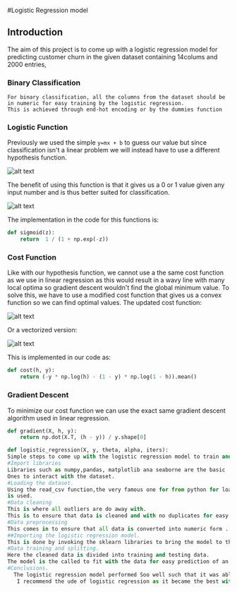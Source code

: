 #Logistic Regression model

## Introduction
   The aim of this project is to come up with a logistic regression model for predicting customer churn in 
   the given dataset containing 14colums and 2000 entries,

### Binary Classification
    For binary classification, all the columns from the dataset should be in numeric for easy training by the logistic regression.
    This is achieved through end-hot encoding or by the dummies function
### Logistic Function

Previously we used the simple ```y=mx + b``` to guess our value but since classification isn't a linear problem we will instead have to use a different hypothesis function. 

![alt text](https://www.dropbox.com/s/u91yq42uegnz46x/logistic%20function.png?raw=1 "logistic function")

The benefit of using this function is that it gives us a 0 or 1 value given any input number and is thus better suited for classification.

![alt text](https://www.dropbox.com/s/z9pkvcyfd5o4epg/logistic%20curve.png?raw=1 "logistic curve")

The implementation in the code for this functions is:

```Python
def sigmoid(z):
    return  1 / (1 + np.exp(-z))
```

### Cost Function

Like with our hypothesis function, we cannot use a the same cost function as we use in linear regression as this would result in a wavy line with many local optima so gradient descent wouldn't find the global minimum value. To solve this, we have to use a modified cost function that gives us a convex function so we can find optimal values. The updated cost function:

![alt text](https://www.dropbox.com/s/gagmn7ocgpjblqk/cost%20function.png?raw=1 "cost function")

Or a vectorized version:

![alt text](https://www.dropbox.com/s/opojq3mnbtvgiov/vector%20cost%20function.png?raw=1 "vectorized cost function")

This is implemented in our code as:

```python
def cost(h, y):
    return (-y * np.log(h) - (1 - y) * np.log(1 - h)).mean()
```

### Gradient Descent

To minimize our cost function we can use the exact same gradient descent algorithm used in linear regression.

```python
def gradient(X, h, y):
    return np.dot(X.T, (h - y)) / y.shape[0]

def logistic_regression(X, y, theta, alpha, iters):
Simple steps to come up with the logistic regression model to train and prediction of a customer churning.
#Import libraries
Libraries such as numpy,pandas, matplotlib ana seaborne are the basic
Ones to interact with the dataset.
#Loading the dataset.
Using the read_csv function,the very famous one for from python for loading dataset into IDE 
is used.
#Data cleaning
This is where all outliers are do away with.
This is to ensure that data is cleaned and with no duplicates for easy training.
#Data preprocessing
This comes in to ensure that all data is converted into numeric form . 
##Importing the logistic regression model.
This is done by invoking the sklearn libraries to bring the model to the task.
#Data training and splitting.
Here the cleaned data is divided into training and testing data.
The model is the called to fit with the data for easy prediction of an instance.
#Conclusions.
  The logistic regression model performed Soo well such that it was able to predict a customer churning by an accuracy of 78.9%.
   I recommend the ude of logistic regression as it became the best with the prediction percentage accuracy 
 



